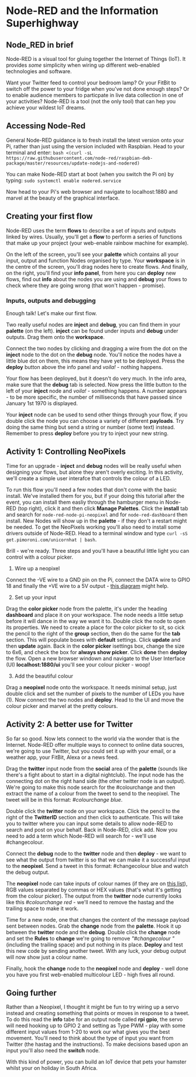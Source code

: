 # Node-RED and the Information Superhighway

## Node_RED in brief

Node-RED is a visual tool for gluing together the Internet of Things (IoT). It provides *some* simplicity when wiring up different web-enabled technologies and software.

Want your Twitter feed to control your bedroom lamp? Or your FitBit to switch off the power to your fridge when you've not done enough steps? Or to enable audience members to particpate in live data collection in one of your activities? Node-RED is a tool (not the only tool) that can hep you achieve your wildest IoT dreams.

## Accessing Node-Red

General Node-RED guidance is to fresh install the latest version onto your Pi, rather than just using the version included with Raspbian. Head to your terminal and enter:
`bash <(curl -sL https://raw.githubusercontent.com/node-red/raspbian-deb-package/master/resources/update-nodejs-and-nodered)`

You can make Node-RED start at boot (when you switch the Pi on) by typing:
`sudo systemctl enable nodered.service`

Now head to your Pi's web browser and navigate to localhost:1880 and marvel at the beauty of the graphical interface.

## Creating your first flow

Node-RED uses the term **flows** to describe a set of inputs and outputs linked by wires. Usually, you'll get a **flow** to perform a series of functions that make up your project (your web-enable rainbow machine for example).

On the left of the screen, you'll see your **palette** which contains all your input, output and function Nodes organised by type. Your **workspace** is in the centre of the screen, you'll drag nodes here to create flows. And finally, on the right, you'll find your **info panel**, from here you can **deploy** new flows, find out **info** about the nodes you are using and **debug** your flows to check where they are going wrong (that won't happen - promise).

### Inputs, outputs and debugging

Enough talk! Let's make our first flow.

Two really useful nodes are **inject** and **debug**, you can find them in your **palette** (on the left). **inject** can be found under inputs and **debug** under outputs.  Drag them onto the **workspace**.

Connect the two nodes by clicking and dragging a wire from the dot on the **inject** node to the dot on the **debug** node. You'll notice the nodes have a little blue dot on them, this means they have yet to be deployed. Press the **deploy** button above the info panel and *voila!* - nothing happens.

Your flow has been deployed, but it doesn't do very much. In the info area, make sure that the **debug** tab is selected. Now press the little button to the left of your **inject** node and *voila!* - something happens. A number appears - to be more specific, the number of milliseconds that have passed since January 1st 1970 is displayed.

Your **inject** node can be used to send other things through your flow, if you double click the node you can choose a variety of different **payloads**. Try doing the same thing but send a string or number (some text) instead. Remember to press **deploy** before you try to inject your new string.

## Activity 1: Controlling NeoPixels 

Time for an upgrade - **inject** and **debug** nodes will be really useful when designing your flows, but alone they aren't overly exciting. In this activity, we'll create a simple user interafce that controls the colour of a LED.

To run this flow you'll need a few nodes that don't come with the basic install. We've installed them for you, but if your doing this tutorial after the event, you can install them easliy through the hamburger menu in Node-RED (top right), click it and then click **Manage Palettes**. Click the **install** tab and search for `node-red-node-pi-neopixel` and for `node-red-dashboard` then install. New Nodes will show up in the **palette** - if they don't a restart might be needed. To get the NeoPixels working you'll also need to install some drivers outside of Node-RED. Head to a terminal window and type `curl -sS get.pimoroni.com/unicornhat | bash`.

Brill - we're ready. Three steps and you'll have a beautiful little light you can control with a colour picker.

1. Wire up a neopixel

Connect the -VE wire to a GND pin on the Pi, connect the DATA wire to GPIO 18 and finally the +VE wire to a 5V output - [this diagram](https://i.pinimg.com/originals/84/46/ec/8446eca5728ebbfa85882e8e16af8507.png) might help.

2. Set up your input

Drag the **color picker** node from the palette, it's under the heading **dashboard** and place it on your workspace. The node needs a little setup before it will dance in the way we want it to. Double click the node to open its properties.
We need to create a place for the color picker to sit, so cick the pencil to the right of the **group** section, then do the same for the **tab** section. This will populate boxes with **default** settings. Click **update** and then **update** again. Back in the **color picker** isettings box, change the size to 6x6, and check the box for **always show picker**. Click **done** then **deploy** the flow.
Open a new browser windown and navigate to the User Interface (UI) **localhost:1880/ui** you'll see your colour picker - woop!

3. Add the beautiful colour

Drag a **neopixel** node onto the workspace. It needs minimal setup, just double click and set the number of pixels to the number of LEDs you have (1). Now connect the two nodes and **deploy**. Head to the UI and move the colour picker and marvel at the pretty colours.

## Activity 2: A better use for Twitter

So far so good. Now lets connect to the world via the wonder that is the Internet. Node-RED offer multiple ways to connect to online data soucres, we're going to use Twitter, but you could set it up with your email, or a weather app, your FitBit, Alexa or a news feed.

Drag the **twitter** input node from the **social** area of the **palette** (sounds like there's a fight about to start in a digital nightclub). The input node has the connecting dot on the right hand side (the other twitter node is an output).  We're going to make this node search for the #colourchange and then extract the name of a colour from the tweet to send to the neopixel. The tweet will be in this format: *#colourchange blue*.

Double click the **twitter** node on your workspace. Click the pencil to the right of the **TwitterID** section and then click to authenticate. This will take you to twitter where you can input some details to allow node-RED to search and post on your behalf. Back in Node-RED, click add. Now you need to add a term which Node-RED will search for - we'll use #changecolour.

Connect the **debug** node to the **twitter** node and then **deploy** - we want to see what the output from twitter is so that we can make it a successful input to the **neopixel**. Send a tweet in this format: #changecolour blue and watch the debug output.

The **neopixel** node can take inputs of colour names (if they are on [this list](https://html-color-codes.info/color-names/)), RGB values separated by commas or HEX values (that's what it's getting from the colour picker). The output from the **twitter** node currently looks like this *#colourchange red* - we'll need to remove the hastag and the trailing space to make it work.

Time for a new node, one that changes the content of the message payload sent between nodes. Grab the **change** node from the **palette**. Hook it up between the **twitter** node and the **debug**. Double click the **change** node and set the **Rules**  to **change** we're going to remove *"#changecolour "* (including the trailing space) and put nothing in its place. **Deploy** and test this new code by sending another tweet. With any luck, your debug output will now show just a colour name.

Finally, hook the **change** node to the **neopixel** node and **deploy** - well done you have you first web-enabled multicolour LED - high fives all round.

## Going further

Rather than a Neopixel, I thought it might be fun to try wiring up a servo instead and creating something that points or moves in response to a tweet. To do this read the **info** tabe for an output node called **rpi gpio**, the servo will need hooking up to GPIO 2 and setting as Type PWM - play with some different input values from 1-20 to work our what gives you the best movement. You'll need to think about the type of input you want from Twitter (the hastag and the instructions). To make decisions based upon an input you'll also need the **switch** node.

With this kind of power, you can build an IoT device that pets your hamster whilst your on holiday in South Africa.